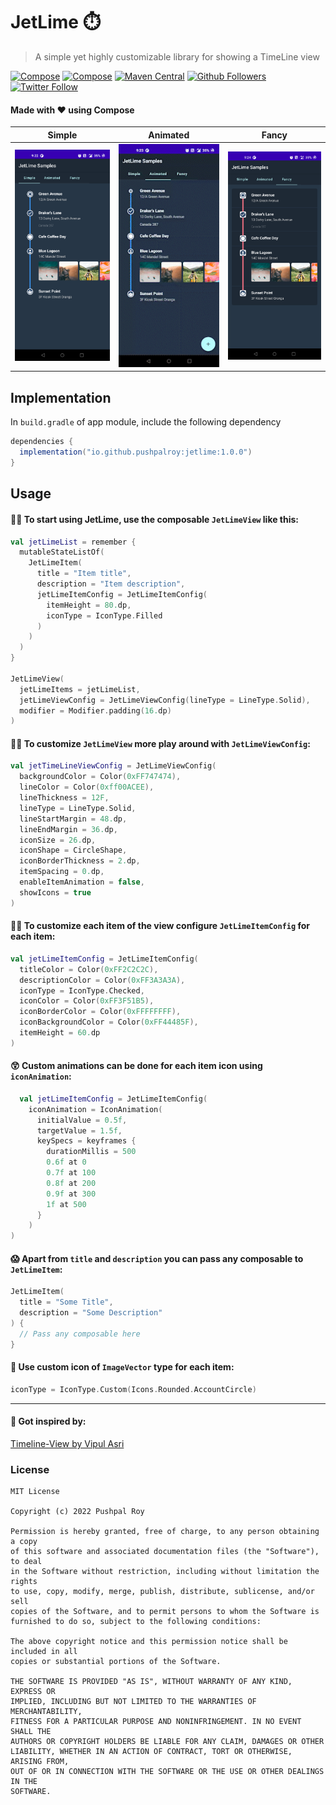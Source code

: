 # JetLime ⏱️

> A simple yet highly customizable library for showing a TimeLine view

[![Compose](https://img.shields.io/badge/Jetpack%20Compose-1.0.0-blue?style=flat-square&logo=appveyor)](https://developer.android.com/jetpack/androidx/versions/all-channel)
[![Compose](https://img.shields.io/github/license/pushpalroy/jetlime?color=blue&style=flat-square&logo=appveyor)](https://github.com/pushpalroy/jetlime/blob/master/LICENSE)
[![Maven Central](https://img.shields.io/maven-central/v/io.github.pushpalroy/jetlime?style=flat-square&logo=appveyor)](https://search.maven.org/artifact/io.github.pushpalroy/jetlime)
[![Github Followers](https://img.shields.io/github/followers/pushpalroy?label=Follow&style=social)](https://github.com/pushpalroy)
[![Twitter Follow](https://img.shields.io/twitter/follow/pushpalroy?label=Follow&style=social)](https://twitter.com/pushpalroy)

#### Made with ❤ using Compose

| Simple | Animated | Fancy |
:-------------------------:|:-------------------------: | :-------------------------: 
<img src="art/simple.png" width=240 />  |  <img src="art/animated.gif" width=240 /> | <img src="art/fancy.png" width=240 />


## Implementation

In `build.gradle` of app module, include the following dependency

```gradle
dependencies {
  implementation("io.github.pushpalroy:jetlime:1.0.0")
}
```

## Usage

#### ✌🏻 To start using JetLime, use the composable `JetLimeView` like this:

```kotlin
val jetLimeList = remember {
  mutableStateListOf(
    JetLimeItem(
      title = "Item title",
      description = "Item description",
      jetLimeItemConfig = JetLimeItemConfig(
        itemHeight = 80.dp,
        iconType = IconType.Filled
      )
    )
  )
}

JetLimeView(
  jetLimeItems = jetLimeList,
  jetLimeViewConfig = JetLimeViewConfig(lineType = LineType.Solid),
  modifier = Modifier.padding(16.dp)
)
```

#### 🤘🏻 To customize `JetLimeView` more play around with `JetLimeViewConfig`:

```kotlin
val jetTimeLineViewConfig = JetLimeViewConfig(
  backgroundColor = Color(0xFF747474),
  lineColor = Color(0xff00ACEE),
  lineThickness = 12F,
  lineType = LineType.Solid,
  lineStartMargin = 48.dp,
  lineEndMargin = 36.dp,
  iconSize = 26.dp,
  iconShape = CircleShape,
  iconBorderThickness = 2.dp,
  itemSpacing = 0.dp,
  enableItemAnimation = false,
  showIcons = true
)
```

#### 👌🏻 To customize each item of the view configure `JetLimeItemConfig` for each item:

```kotlin
val jetLimeItemConfig = JetLimeItemConfig(
  titleColor = Color(0xFF2C2C2C),
  descriptionColor = Color(0xFF3A3A3A),
  iconType = IconType.Checked,
  iconColor = Color(0xFF3F51B5),
  iconBorderColor = Color(0xFFFFFFFF),
  iconBackgroundColor = Color(0xFF44485F),
  itemHeight = 60.dp
)
```

#### 😲 Custom animations can be done for each item icon using `iconAnimation`:

```kotlin
  val jetLimeItemConfig = JetLimeItemConfig(
    iconAnimation = IconAnimation(
      initialValue = 0.5f,
      targetValue = 1.5f,
      keySpecs = keyframes {
        durationMillis = 500
        0.6f at 0
        0.7f at 100
        0.8f at 200
        0.9f at 300
        1f at 500
      }
    )
)
```

#### 😱 Apart from `title` and `description` you can pass any composable to `JetLimeItem`:

```kotlin
JetLimeItem(
  title = "Some Title",
  description = "Some Description"
) {
  // Pass any composable here
}
```

#### 🤪 Use custom icon of `ImageVector` type for each item:

```kotlin
iconType = IconType.Custom(Icons.Rounded.AccountCircle)
```
<hr>

#### 🙏 Got inspired by:
[Timeline-View by Vipul Asri](https://github.com/vipulasri/Timeline-View)


### License
```
MIT License

Copyright (c) 2022 Pushpal Roy

Permission is hereby granted, free of charge, to any person obtaining a copy
of this software and associated documentation files (the "Software"), to deal
in the Software without restriction, including without limitation the rights
to use, copy, modify, merge, publish, distribute, sublicense, and/or sell
copies of the Software, and to permit persons to whom the Software is
furnished to do so, subject to the following conditions:

The above copyright notice and this permission notice shall be included in all
copies or substantial portions of the Software.

THE SOFTWARE IS PROVIDED "AS IS", WITHOUT WARRANTY OF ANY KIND, EXPRESS OR
IMPLIED, INCLUDING BUT NOT LIMITED TO THE WARRANTIES OF MERCHANTABILITY,
FITNESS FOR A PARTICULAR PURPOSE AND NONINFRINGEMENT. IN NO EVENT SHALL THE
AUTHORS OR COPYRIGHT HOLDERS BE LIABLE FOR ANY CLAIM, DAMAGES OR OTHER
LIABILITY, WHETHER IN AN ACTION OF CONTRACT, TORT OR OTHERWISE, ARISING FROM,
OUT OF OR IN CONNECTION WITH THE SOFTWARE OR THE USE OR OTHER DEALINGS IN THE
SOFTWARE.
```